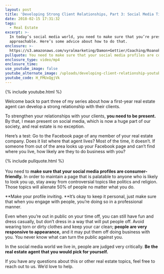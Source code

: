 ```yaml
---
layout: post
title: 'Developing Strong Client Relationships, Part 3: Social Media Tips'
date: 2018-02-15 17:31:32
tags:
  - Real Estate
excerpt: >-
  In today’s social media world, you need to make sure that you’re present and
  approachable. Here’s some advice about how to do that.
enclosure: >-
  https://s3.amazonaws.com/vyralmarketing/Damon+Gettier/Coaching/Roanoke+Real+Estate+Agent-+Developing+Strong+Client+Relationships%252C+Part+3-+Social+Media+Tips.mp4
pullquote: You need to make sure that your social media profiles are consumer-friendly.
enclosure_type: video/mp4
enclosure_time:
use_youtube_image: false
youtube_alternate_image: /uploads/developing-client-relationship-youtube.jpg
youtube_code: H_FMUxQgjVk
---
```


{% include youtube.html %}

Welcome back to part three of my series about how a first-year real estate agent can develop a strong relationship with their clients.

To strengthen your relationships with your clients, **you need to be present.** By that, I mean present on social media, which is now a huge part of our society, and real estate is no exception.

Here’s a test: Go to the Facebook page of any member of your real estate company. Does it list where that agent lives? Most of the time, it doesn’t. If someone from out of the area looks up your Facebook page and can’t find where you live, how likely are they to do business with you?

{% include pullquote.html %}<br><br>You need to **make sure that your social media profiles are consumer-friendly.** In order to maintain a page that is palatable to anyone who is likely to look you up, stay away from controversial topics like politics and religion. Those topics will alienate 50% of people no matter what you do.

**Make your profile inviting.&nbsp;**It’s okay to keep it personal, just make sure that when you engage with people, you’re doing so in a professional manner.

Even when you’re out in public on your time off, you can still have fun and dress casually, but don’t dress in a way that will put people off. Avoid wearing torn or dirty clothes and keep your car clean; **people are very responsive to appearance,** and it may put them off doing business with you. You never know what can turn the public against you.

In the social media world we live in, people are judged very critically. **Be the real estate agent that you would pick for yourself.**

If you have any questions about this or other real estate topics, feel free to reach out to us. We’d love to help.